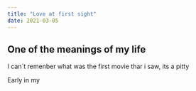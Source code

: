 ```yaml
---
title: "Love at first sight"
date: 2021-03-05
---
```


## One of the meanings of my life

I can´t remenber what was the first movie thar i saw, its a pitty

Early in my
